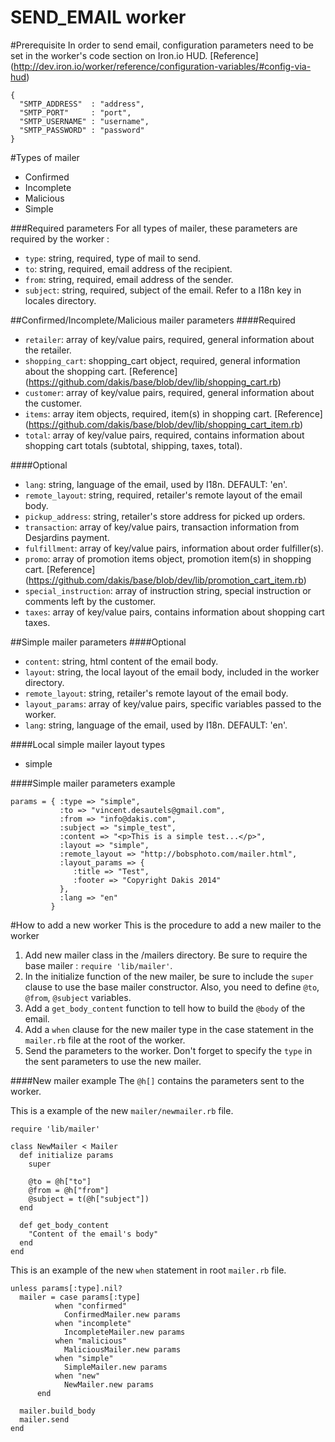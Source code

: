 SEND_EMAIL worker
======
#Prerequisite
In order to send email, configuration parameters need to be set in the worker's code section on Iron.io HUD. [Reference] (http://dev.iron.io/worker/reference/configuration-variables/#config-via-hud)  
```
{
  "SMTP_ADDRESS"  : "address",
  "SMTP_PORT"     : "port",
  "SMTP_USERNAME" : "username",
  "SMTP_PASSWORD" : "password"
}
```

#Types of mailer
*  Confirmed
*  Incomplete
*  Malicious
*  Simple

###Required parameters
For all types of mailer, these parameters are required by the worker :
* `type`: string, required, type of mail to send.
* `to`: string, required, email address of the recipient.
* `from`: string, required, email address of the sender.
* `subject`: string, required, subject of the email. Refer to a I18n key in locales directory.

##Confirmed/Incomplete/Malicious mailer parameters
####Required
* `retailer`: array of key/value pairs, required, general information about the retailer.
* `shopping_cart`: shopping_cart object, required, general information about the shopping cart. [Reference] (https://github.com/dakis/base/blob/dev/lib/shopping_cart.rb)
* `customer`: array of key/value pairs, required, general information about the customer.
* `items`: array item objects, required, item(s) in shopping cart. [Reference] (https://github.com/dakis/base/blob/dev/lib/shopping_cart_item.rb)
* `total`: array of key/value pairs, required, contains information about shopping cart totals (subtotal, shipping, taxes, total).

####Optional
* `lang`: string, language of the email, used by I18n. DEFAULT: 'en'.
* `remote_layout`: string, required, retailer's remote layout of the email body.
* `pickup_address`: string, retailer's store address for picked up orders.
* `transaction`: array of key/value pairs, transaction information from Desjardins payment.
* `fulfillment`: array of key/value pairs, information about order fulfiller(s).
* `promo`: array of promotion items object, promotion item(s) in shopping cart. [Reference] (https://github.com/dakis/base/blob/dev/lib/promotion_cart_item.rb)
* `special_instruction`: array of instruction string, special instruction or comments left by the customer.
* `taxes`: array of key/value pairs, contains information about shopping cart taxes.

##Simple mailer parameters
####Optional
* `content`: string, html content of the email body.
* `layout`: string, the local layout of the email body, included in the worker directory.
* `remote_layout`: string, retailer's remote layout of the email body.
* `layout_params`: array of key/value pairs, specific variables passed to the worker.
* `lang`: string, language of the email, used by I18n. DEFAULT: 'en'.

####Local simple mailer layout types
* simple

####Simple mailer parameters example
```
params = { :type => "simple",
		   :to => "vincent.desautels@gmail.com",
		   :from => "info@dakis.com",
		   :subject => "simple_test",
		   :content => "<p>This is a simple test...</p>",
		   :layout => "simple",
		   :remote_layout => "http://bobsphoto.com/mailer.html",
		   :layout_params => {
			  :title => "Test",
			  :footer => "Copyright Dakis 2014"
		   },
		   :lang => "en"
		 }
```

#How to add a new worker
This is the procedure to add a new mailer to the worker

1. Add new mailer class in the /mailers directory. Be sure to require the base mailer : `require 'lib/mailer'`.
2. In the initialize function of the new mailer, be sure to include the `super` clause to use the base mailer constructor. Also, you need to define `@to`, `@from`, `@subject` variables.
3. Add a `get_body_content` function to tell how to build the `@body` of the email.
4. Add a `when` clause for the new mailer type in the case statement in the `mailer.rb` file at the root of the worker.
5. Send the parameters to the worker. Don't forget to specify the `type` in the sent parameters to use the new mailer.

####New mailer example
The `@h[]` contains the parameters sent to the worker.

This is a example of the new `mailer/newmailer.rb` file.
```
require 'lib/mailer'

class NewMailer < Mailer
  def initialize params
    super

    @to = @h["to"]
    @from = @h["from"]
    @subject = t(@h["subject"])
  end

  def get_body_content
    "Content of the email's body"
  end
end
```

This is an example of the new `when` statement in root `mailer.rb` file.
```
unless params[:type].nil?
  mailer = case params[:type]
          when "confirmed"
            ConfirmedMailer.new params
          when "incomplete"
            IncompleteMailer.new params
          when "malicious"
            MaliciousMailer.new params
          when "simple"
            SimpleMailer.new params
          when "new"
            NewMailer.new params
      end

  mailer.build_body
  mailer.send
end
```
